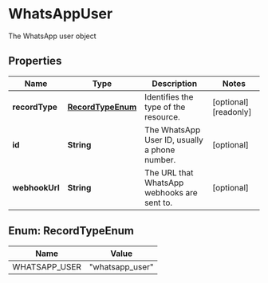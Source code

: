 

# WhatsAppUser

The WhatsApp user object

## Properties

| Name | Type | Description | Notes |
|------------ | ------------- | ------------- | -------------|
|**recordType** | [**RecordTypeEnum**](#RecordTypeEnum) | Identifies the type of the resource. |  [optional] [readonly] |
|**id** | **String** | The WhatsApp User ID, usually a phone number. |  [optional] |
|**webhookUrl** | **String** | The URL that WhatsApp webhooks are sent to. |  [optional] |



## Enum: RecordTypeEnum

| Name | Value |
|---- | -----|
| WHATSAPP_USER | &quot;whatsapp_user&quot; |



